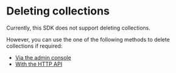 # Deleting collections

Currently, this SDK does not support deleting collections.

However, you can use the one of the following methods to delete collections if required:

* [Via the admin console](https://app.getconnect.io/)
* [With the HTTP API](http.html#deleting-collections)
